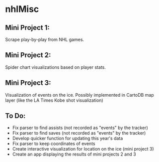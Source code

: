 # nhlMisc

## Mini Project 1:
Scrape play-by-play from NHL games.

## Mini Project 2:
Spider chart visualizations based on player stats.

## Mini Project 3:
Visualization of events on the ice.  Possibly implemented in CartoDB map layer (like the LA Times Kobe shot visualization)

## To Do:
- Fix parser to find assists (not recorded as "events" by the tracker)
- Fix parser to find saves (not recorded as "events" by the tracker)
- Develop quicker function for updating this year's data
- Fix parser to keep coordinates of events
- Create interactive visualization for location on the ice (mini project 3)
- Create an app displaying the results of mini projects 2 and 3